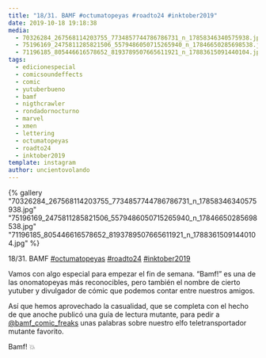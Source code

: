 ```yaml
---
title: "18/31. BAMF #octumatopeyas #roadto24 #inktober2019"
date: 2019-10-18 19:18:38
media: 
  - 70326284_267568114203755_7734857744786786731_n_17858346340575938.jpg
  - 75196169_2475811285821506_5579486050715265940_n_17846650285698538.jpg
  - 71196185_805446616578652_8193789507665611921_n_17883615091440104.jpg
tags: 
  - edicionespecial
  - comicsoundeffects
  - comic
  - yutuberbueno
  - bamf
  - nigthcrawler
  - rondadornocturno
  - marvel
  - xmen
  - lettering
  - octumatopeyas
  - roadto24
  - inktober2019
template: instagram
author: uncientovolando
---
```


{% gallery "70326284_267568114203755_7734857744786786731_n_17858346340575938.jpg" "75196169_2475811285821506_5579486050715265940_n_17846650285698538.jpg" "71196185_805446616578652_8193789507665611921_n_17883615091440104.jpg" %}

18/31. BAMF [#octumatopeyas](/etiquetas/octumatopeyas) [#roadto24](/etiquetas/roadto24) [#inktober2019](/etiquetas/inktober2019)

Vamos con algo especial para empezar el fin de semana. “Bamf!” es una de las onomatopeyas más reconocibles, pero también el nombre de cierto yutuber y divulgador de cómic que podemos contar entre nuestros amigos.

Así que hemos aprovechado la casualidad, que se completa con el hecho de que anoche publicó una guía de lectura mutante, para pedir a [@bamf_comic_freaks](https://instagram.com/bamf_comic_freaks) unas palabras sobre nuestro elfo teletransportador mutante favorito.

Bamf! 💥
